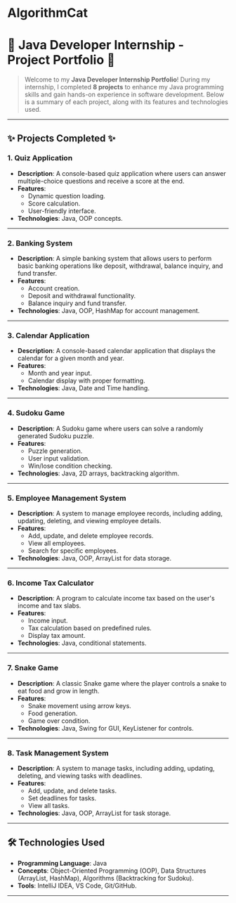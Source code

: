 # AlgorithmCat
# 🚀 **Java Developer Internship - Project Portfolio** 🚀

> Welcome to my **Java Developer Internship Portfolio**! During my internship, I completed **8 projects** to enhance my Java programming skills and gain hands-on experience in software development. Below is a summary of each project, along with its features and technologies used.

---

## **✨ Projects Completed ✨**

### 1. **Quiz Application**
   - **Description**: A console-based quiz application where users can answer multiple-choice questions and receive a score at the end.
   - **Features**:
     - Dynamic question loading.
     - Score calculation.
     - User-friendly interface.
   - **Technologies**: Java, OOP concepts.

---

### 2. **Banking System**
   - **Description**: A simple banking system that allows users to perform basic banking operations like deposit, withdrawal, balance inquiry, and fund transfer.
   - **Features**:
     - Account creation.
     - Deposit and withdrawal functionality.
     - Balance inquiry and fund transfer.
   - **Technologies**: Java, OOP, HashMap for account management.

---

### 3. **Calendar Application**
   - **Description**: A console-based calendar application that displays the calendar for a given month and year.
   - **Features**:
     - Month and year input.
     - Calendar display with proper formatting.
   - **Technologies**: Java, Date and Time handling.

---

### 4. **Sudoku Game**
   - **Description**: A Sudoku game where users can solve a randomly generated Sudoku puzzle.
   - **Features**:
     - Puzzle generation.
     - User input validation.
     - Win/lose condition checking.
   - **Technologies**: Java, 2D arrays, backtracking algorithm.

---

### 5. **Employee Management System**
   - **Description**: A system to manage employee records, including adding, updating, deleting, and viewing employee details.
   - **Features**:
     - Add, update, and delete employee records.
     - View all employees.
     - Search for specific employees.
   - **Technologies**: Java, OOP, ArrayList for data storage.

---

### 6. **Income Tax Calculator**
   - **Description**: A program to calculate income tax based on the user's income and tax slabs.
   - **Features**:
     - Income input.
     - Tax calculation based on predefined rules.
     - Display tax amount.
   - **Technologies**: Java, conditional statements.

---

### 7. **Snake Game**
   - **Description**: A classic Snake game where the player controls a snake to eat food and grow in length.
   - **Features**:
     - Snake movement using arrow keys.
     - Food generation.
     - Game over condition.
   - **Technologies**: Java, Swing for GUI, KeyListener for controls.

---

### 8. **Task Management System**
   - **Description**: A system to manage tasks, including adding, updating, deleting, and viewing tasks with deadlines.
   - **Features**:
     - Add, update, and delete tasks.
     - Set deadlines for tasks.
     - View all tasks.
   - **Technologies**: Java, OOP, ArrayList for task storage.

---

## **🛠️ Technologies Used**
- **Programming Language**: Java
- **Concepts**: Object-Oriented Programming (OOP), Data Structures (ArrayList, HashMap), Algorithms (Backtracking for Sudoku).
- **Tools**: IntelliJ IDEA, VS Code, Git/GitHub.

---
